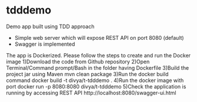 # tdddemo
Demo app built using TDD approach
- Simple web server which will expose REST API on port 8080 (default)
- Swagger is implemented

The app is Dockerized. Please follow the steps to create and run the Docker image
1)Download the code from Github repository
2)Open Terminal/Command prompt/Bash in the folder having Dockerfile
3)Build the project jar using Maven
  mvn clean package
3)Run the docker build command
  docker build -t divya/t-tdddemo .
4)Run the docker image with port
  docker run -p 8080:8080 divya/t-tdddemo
5)Check the application is running by accessing REST API
  http://localhost:8080/swagger-ui.html
